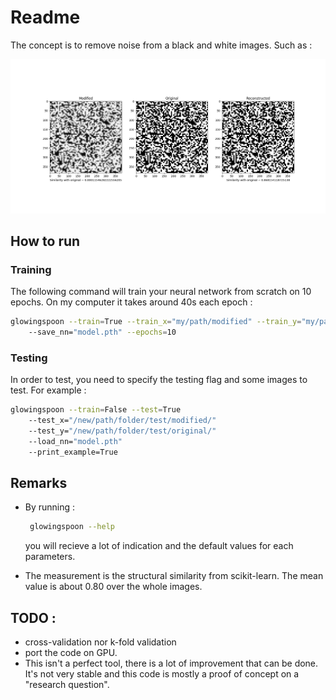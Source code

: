 # Readme

The concept is to remove noise from a black and white images. Such as :

![example of results](doc/example.png)

## How to run

### Training

The following command will train your neural network from scratch on 10 epochs. On my computer it takes around 40s each epoch :
```bash
glowingspoon --train=True --train_x="my/path/modified" --train_y="my/path/original/"
    --save_nn="model.pth" --epochs=10
```

### Testing

In order to test, you need to specify the testing flag and some images to test. For example :
```bash
glowingspoon --train=False --test=True
    --test_x="/new/path/folder/test/modified/"
    --test_y="/new/path/folder/test/original/"
    --load_nn="model.pth"
    --print_example=True
```

## Remarks

 * By running : 
   ```bash
    glowingspoon --help
    ```
    you will recieve a lot of indication and the default values for each parameters.

 * The measurement is the structural similarity from scikit-learn. The mean value is about 0.80 over the whole images.

## TODO :

 * cross-validation nor k-fold validation
 * port the code on GPU.
 * This isn't a perfect tool, there is a lot of improvement that can be done. It's not very stable and this code is mostly a proof of concept on a "research question".